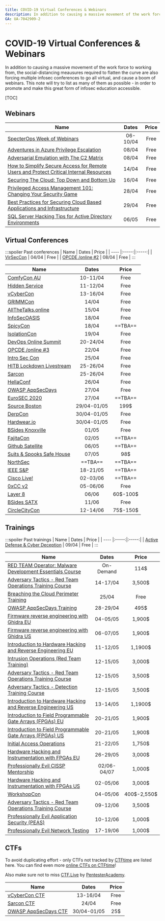 ```yaml
---
title: COVID-19 Virtual Conferences & Webinars
description: In addition to causing a massive movement of the work force to working from, the social-distancing meausures required to flatten the curve are also forcing multiple infosec conferences to go all virtual, and cause a boom of webinars. This note will try to list as many of them as possible - in order to promote and make this great form of infosec education accessible.
GA: UA-7042909-2
---
```

# COVID-19 Virtual Conferences & Webinars

In addition to causing a massive movement of the work force to working from, the social-distancing meausures required to flatten the curve are also forcing multiple infosec conferences to go all virtual, and cause a boom of webinars. This note will try to list as many of them as possible - in order to promote and make this great form of infosec education accessible.

[TOC]

## Webinars

| Name | Dates | Price |
| ---- |:-----:|:-----:|
| [SpecterOps Week of Webinars](https://twitter.com/SpecterOps/status/1243623526046871552) | 06-10/04 | Free |
| [Adventures in Azure Privilege Escalation](https://www.netspi.com/research/webinars/lunch-and-learn-webinar-series/adventures-in-azure-privilege-escalation/) | 08/04 | Free |
| [Adversarial Emulation with The C2 Matrix](https://register.gotowebinar.com/register/1738803278444958987) | 08/04 | Free 
| [ How to Simplify Secure Access for Remote Users and Protect Critical Internal Resources](https://lp.cyberark.com/20200414-Webinar-Secure-Remote-Access_Registration-Page.html) | 14/04 | Free |
| [Securing The Cloud: Top Down and Bottom Up](https://www.netspi.com/research/webinars/webinar-securing-the-cloud-top-down-and-bottom-up/) | 16/04 | Free |
| [Privileged Access Management 101: Changing Your Security Game](https://www.brighttalk.com/webcast/18084/396217) | 28/04 | Free |
| [ Best Practices for Securing Cloud Based Applications and Infrastructure](https://lp.cyberark.com/20200429-Webinar-Secure-the-Cloud_Registration-Page.html) | 29/04 | Free |
| [SQL Server Hacking Tips for Active Directory Environments](https://www.netspi.com/research/webinars/lunch-and-learn-webinar-series/sql-server-hacking-tips-for-active-directory-environments/) | 06/05 | Free |


## Virtual Conferences

:::spoiler Past conferences
| Name | Dates | Price |
| ---- |:-----:|:-----:|
| [VirSecCon](https://virseccon.com/) | 04/04 | Free |
| [OPCDE /online #2](https://online.opcde.com/) | 08/04 | Free |
:::
<br />

| Name | Dates | Price |
| ---- |:-----:|:-----:|
| [ComfyCon AU](https://www.comfyconau.rocks) |  10-11/04   | Free  |
| [Hidden Service](https://di.c3voc.de/en:start)| 11-12/04 | Free |
| [vCyberCon](https://go.perchsecurity.com/vCyberCon-2020) | 13-16/04 | Free |
| [GRIMMCon](https://blog.grimm-co.com/post/grimmcon/) | 14/04 | Free  |
| [AllTheTalks.online](https://www.allthetalks.online) | 15/04 | Free |
| [InfoSecOASIS](https://infosecoasis.com/) | 18/04 | Free  |
| [SpicyCon](https://twitter.com/BetoOnSecurity/status/1244052857722200065) | 18/04 | ==TBA== |
| [IsolationCon](https://themanyhats.club/the-many-hats-club-presents-isolationcon/) | 19/04 | Free |
| [DevOps Online Summit](https://www.devopsonlinesummit.com/2020) | 20-24/04 | Free |
| [OPCDE /online #3](https://online.opcde.com/) | 22/04 | Free |
| [Intro Sec Con](https://register.gotowebinar.com/register/8318696474608280845) | 25/04 | Free |
| [HITB Lockdown Livestream](https://conference.hitb.org/lockdown-livestream/) |  25-26/04   | Free  |
| [Sarcon](https://community.secarmy.org/sarcon/) | 25-26/04 | Free |
| [HellaConf](https://hella-secure.com/hellaconf-2020/) | 26/04 | Free |
| [OWASP AppSecDays](https://appsecdays.org/) | 27/04 | Free |
| [EuroSEC 2020](https://concordia-h2020.eu/eurosec-2020/) | 27/04 | ==TBA== |
| [Source Boston](https://sourceconference.com/events/boston20/) | 29/04-01/05 | 199\$ |
| [DerpCon](https://derpcon.io) | 30/04-01/05 | Free  |
| [Hardwear.io](https://hardwear.io/virtual-con-2020/) | 30/04-01/05 | Free |
| [BSides Knoxville](https://bsidesknoxville.com) | 01/05 | Free |
| [FajitaCon](https://twitter.com/fajitacon/status/1242445320983908354) | 02/05 | ==TBA== |
| [Github Satellite](https://githubsatellite.com/) | 06/05 | ==TBA== |
| [Suits & Spooks Safe House](https://tellaro.io/) | 07/05 | 98\$ |
| [NorthSec](https://nsec.io/) | ==TBA== | ==TBA== |
| [IEEE S&P](https://www.ieee-security.org/TC/SP2020/index.html) | 18-21/05 | ==TBA== |
| [Cisco Live!](https://www.ciscolive.com/us.html) | 02-03/06 | ==TBA== |
| [0xCC v2](https://www.0xcc.sh/) | 05-06/06 | Free |
| [Layer 8](https://layer8conference.com/) | 06/06 | 60\$-100\$ 
| [BSides SATX](https://www.bsidessatx.com/) | 11/06 | Free|
| [CircleCityCon](https://circlecitycon.com/) | 12-14/06 | 75\$-150\$ |


## Trainings

:::spoiler Past trainings
| Name | Dates | Price |
| ---- |:-----:|:-----:|
| [Active Defense & Cyber Deception](https://register.gotowebinar.com/register/8326529395310476299) | 09/04 | Free |
:::
<br />

| Name | Dates | Price |
| ---- |:-----:|:-----:|
| [RED TEAM Operator: Malware Development Essentials Course](https://institute.sektor7.net/red-team-operator-malware-development-essentials?coupon=MALDEV-37FAA2TETO4) | On-Demand | 114\$ |
| [Adversary Tactics - Red Team Operations Training Course](https://www.eventbrite.com/e/adversary-tactics-red-team-operations-training-course-online-april-2020-tickets-89418488105?utm_term=eventname_text) | 14-17/04 | 3,500\$ |
| [Breaching the Cloud Perimeter Training](https://register.gotowebinar.com/register/1264630092013493773) | 25/04 | Free |
| [OWASP AppSecDays Training](https://appsecdays.org/trainings) | 28-29/04 | 495\$ |
| [Firmware reverse engineering with Ghidra EU](https://advancedsecurity.training/event/live-ghidra-eu-spring-2020/) | 04-05/05 | 1,900\$ |
| [Firmware reverse engineering with Ghidra US](https://advancedsecurity.training/event/live-ghidra-us-spring-2020/) | 06-07/05 | 1,900\$ |
| [Introduction to Hardware Hacking and Reverse Engineering EU](https://advancedsecurity.training/event/live-hardware-intro-eu-spring-2020/) | 11-12/05 | 1,1900\$ |
| [Intrusion Operations (Red Team Training)](https://www.eventbrite.com/e/intrusion-operationsred-team-training-online-course-tickets-95646598551) | 12-15/05 | 3,000\$ |
| [Adversary Tactics - Red Team Operations Training Course](https://www.eventbrite.com/e/adversary-tactics-red-team-operations-training-course-online-may-2020-tickets-100165983152) | 12-15/05 | 3,500\$ |
| [Adversary Tactics - Detection Training Course](https://www.eventbrite.com/e/adversary-tactics-detection-training-course-online-may-2020-tickets-100167210824) | 12-15/05 | 3,500\$ |
| [Introduction to Hardware Hacking and Reverse Engineering US](https://advancedsecurity.training/event/live-hardware-intro-us-spring-2020/) | 13-14/05 | 1,1900\$ |
| [Introduction to Field Programmable Gate Arrays (FPGAs) EU](https://advancedsecurity.training/event/live-fpga-intro-eu-spring-2020/) | 20-21/05 | 1,900\$ |
| [Introduction to Field Programmable Gate Arrays (FPGAs) US](https://advancedsecurity.training/event/live-fpga-intro-us-spring-2020/) | 20-21/05 | 1,900\$ |
| [Initial Access Operations](https://www.eventbrite.com/e/initial-access-operations-online-course-tickets-92257006189) | 21-22/05 | 1,750\$ |
| [Hardware Hacking and Instrumentation with FPGAs EU](https://advancedsecurity.training/event/live-fpga-hacking-eu-spring-2020/) | 26-29/05 | 3,000\$ |
| [Professionally Evil CISSP Mentorship](https://training.secureideas.com/course/cissp-mentor/) | 02/06-04/07 | 1,000\$ |
| [Hardware Hacking and Instrumentation with FPGAs US](https://advancedsecurity.training/event/live-fpga-hacking-us-spring-2020/) | 02-05/06 | 3,000\$ |
| [WorkshopCon](https://www.eventbrite.com/o/workshopcon-24511201712) | 04-05/06 | 400\$-2,550\$ |
| [Adversary Tactics - Red Team Operations Training Course](https://www.eventbrite.com/e/adversary-tactics-red-team-operations-training-course-eu-online-june-2020-tickets-89436560159) | 09-12/06 | 3,500\$ |
| [Professionally Evil Application Security (PEAS)](https://training.secureideas.com/course/proevilappsec-live/) | 10-12/06 | 1,000\$ |
| [Professionally Evil Network Testing](https://training.secureideas.com/course/proevilnettesting-live/) | 17-19/06 | 1,000\$ |


## CTFs
To avoid duplicating effort - only CTFs not tracked by [CTFtime](https://ctftime.org) are listed here. You can find even more [online CTFs on CTFtime](https://ctftime.org/event/list/?year=2020&online=1&format=0&restrictions=-1&upcoming=true)!  

Also make sure not to miss [CTF.Live](https://www.ctf.live/) by [PentesterAcademy](https://www.pentesteracademy.com/).  


| Name | Dates | Price |
| ---- |:-----:|:-----:|
| [vCyberCon CTF](https://ctf.perchsecurity.com/) | 13-16/04 | Free |
| [Sarcon CTF](https://ctf.secarmy.org/) | 24/04 | Free |
| [OWASP AppSecDays CTF](https://appsecdays.org/ctf) | 30/04-01/05 | 25\$ |